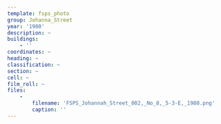 ```yaml
---
template: fsps_photo
group: Johanna_Street
year: '1980'
description: ~
buildings:
    - ''
coordinates: ~
heading: ~
classification: ~
section: ~
cell: ~
film_roll: ~
files:
    -
        filename: 'FSPS_Johannah_Street_002,_No_8,_5-3-E,_1980.png'
        caption: ''
---
```

